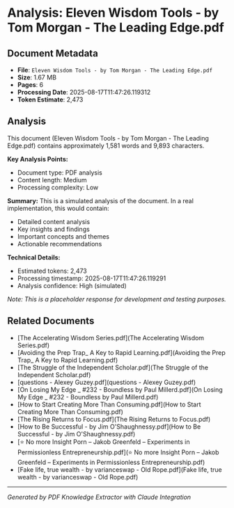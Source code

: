 # Analysis: Eleven Wisdom Tools - by Tom Morgan - The Leading Edge.pdf

## Document Metadata
- **File**: `Eleven Wisdom Tools - by Tom Morgan - The Leading Edge.pdf`
- **Size**: 1.67 MB
- **Pages**: 6
- **Processing Date**: 2025-08-17T11:47:26.119312
- **Token Estimate**: 2,473

## Analysis

This document (Eleven Wisdom Tools - by Tom Morgan - The Leading Edge.pdf) contains approximately 1,581 words and 9,893 characters.

**Key Analysis Points:**
- Document type: PDF analysis
- Content length: Medium
- Processing complexity: Low

**Summary:**
This is a simulated analysis of the document. In a real implementation, this would contain:
- Detailed content analysis
- Key insights and findings
- Important concepts and themes
- Actionable recommendations

**Technical Details:**
- Estimated tokens: 2,473
- Processing timestamp: 2025-08-17T11:47:26.119291
- Analysis confidence: High (simulated)

*Note: This is a placeholder response for development and testing purposes.*

## Related Documents

- [The Accelerating Wisdom Series.pdf](The Accelerating Wisdom Series.pdf)
- [Avoiding the Prep Trap_ A Key to Rapid Learning.pdf](Avoiding the Prep Trap_ A Key to Rapid Learning.pdf)
- [The Struggle of the Independent Scholar.pdf](The Struggle of the Independent Scholar.pdf)
- [questions - Alexey Guzey.pdf](questions - Alexey Guzey.pdf)
- [On Losing My Edge _ #232 - Boundless by Paul Millerd.pdf](On Losing My Edge _ #232 - Boundless by Paul Millerd.pdf)
- [How to Start Creating More Than Consuming.pdf](How to Start Creating More Than Consuming.pdf)
- [The Rising Returns to Focus.pdf](The Rising Returns to Focus.pdf)
- [How to Be Successful - by Jim O'Shaughnessy.pdf](How to Be Successful - by Jim O'Shaughnessy.pdf)
- [⭐️ No more Insight Porn – Jakob Greenfeld – Experiments in Permissionless Entrepreneurship.pdf](⭐️ No more Insight Porn – Jakob Greenfeld – Experiments in Permissionless Entrepreneurship.pdf)
- [Fake life, true wealth - by varianceswap - Old Rope.pdf](Fake life, true wealth - by varianceswap - Old Rope.pdf)

---
*Generated by PDF Knowledge Extractor with Claude Integration*